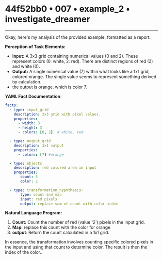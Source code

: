 # 44f52bb0 • 007 • example_2 • investigate_dreamer

---
Okay, here's my analysis of the provided example, formatted as a report:

**Perception of Task Elements:**

*   **Input:** A 3x3 grid containing numerical values (0 and 2). These represent colors (0: white, 2: red). There are distinct regions of red (2) and white (0).
*   **Output:** A single numerical value (7) within what looks like a 1x1 grid, colored orange. The single value seems to represent something derived by calculation.
*  the output is orange, which is color 7.

**YAML Fact Documentation:**



```yaml
facts:
  - type: input_grid
    description: 3x3 grid with pixel values.
    properties:
      - width: 3
      - height: 3
      - colors: [0, 2]  # white, red

  - type: output_grid
    description: 1x1 output
    properties:
      - colors: [7] #orange

  - type: objects
    description: red colored area in input
    properties:
       count: 3
       color: 2

  - type: transformation_hypothesis:
       type: count and map
       input: red pixels
       output: replace sum of count with color index

```



**Natural Language Program:**

1.  **Count:** Count the number of red (value '2') pixels in the input grid.
2.  **Map**: replace this count with the color for orange.
3. **output**: Return the count calculated in a 1x1 grid.

In essence, the transformation involves counting specific colored pixels in the input and using that count to determine color. The result is then the index of the color..

